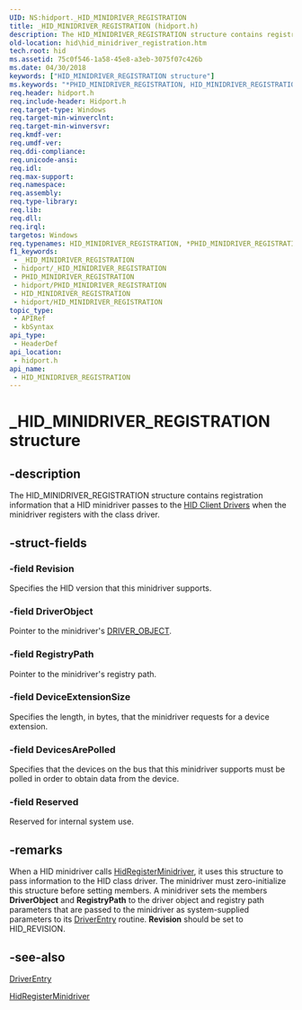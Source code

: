```yaml
---
UID: NS:hidport._HID_MINIDRIVER_REGISTRATION
title: _HID_MINIDRIVER_REGISTRATION (hidport.h)
description: The HID_MINIDRIVER_REGISTRATION structure contains registration information that a HID minidriver passes to the HID Client Drivers when the minidriver registers with the class driver.
old-location: hid\hid_minidriver_registration.htm
tech.root: hid
ms.assetid: 75c0f546-1a58-45e8-a3eb-3075f07c426b
ms.date: 04/30/2018
keywords: ["HID_MINIDRIVER_REGISTRATION structure"]
ms.keywords: "*PHID_MINIDRIVER_REGISTRATION, HID_MINIDRIVER_REGISTRATION, HID_MINIDRIVER_REGISTRATION structure [Human Input Devices], PHID_MINIDRIVER_REGISTRATION, PHID_MINIDRIVER_REGISTRATION structure pointer [Human Input Devices], _HID_MINIDRIVER_REGISTRATION, hid.hid_minidriver_registration, hidport/HID_MINIDRIVER_REGISTRATION, hidport/PHID_MINIDRIVER_REGISTRATION, hidstrct_d0f637a8-58c0-4d83-9a2f-2e14761b6183.xml"
req.header: hidport.h
req.include-header: Hidport.h
req.target-type: Windows
req.target-min-winverclnt: 
req.target-min-winversvr: 
req.kmdf-ver: 
req.umdf-ver: 
req.ddi-compliance: 
req.unicode-ansi: 
req.idl: 
req.max-support: 
req.namespace: 
req.assembly: 
req.type-library: 
req.lib: 
req.dll: 
req.irql: 
targetos: Windows
req.typenames: HID_MINIDRIVER_REGISTRATION, *PHID_MINIDRIVER_REGISTRATION
f1_keywords:
 - _HID_MINIDRIVER_REGISTRATION
 - hidport/_HID_MINIDRIVER_REGISTRATION
 - PHID_MINIDRIVER_REGISTRATION
 - hidport/PHID_MINIDRIVER_REGISTRATION
 - HID_MINIDRIVER_REGISTRATION
 - hidport/HID_MINIDRIVER_REGISTRATION
topic_type:
 - APIRef
 - kbSyntax
api_type:
 - HeaderDef
api_location:
 - hidport.h
api_name:
 - HID_MINIDRIVER_REGISTRATION
---
```


# _HID_MINIDRIVER_REGISTRATION structure


## -description

The HID_MINIDRIVER_REGISTRATION structure contains registration information that a HID minidriver passes to the <a href="/windows-hardware/drivers/hid/hid-client-drivers">HID Client Drivers</a> when the minidriver registers with the class driver.

## -struct-fields

### -field Revision

Specifies the HID version that this minidriver supports.

### -field DriverObject

Pointer to the minidriver's <a href="/windows-hardware/drivers/ddi/wdm/ns-wdm-_driver_object">DRIVER_OBJECT</a>.

### -field RegistryPath

Pointer to the minidriver's registry path.

### -field DeviceExtensionSize

Specifies the length, in bytes, that the minidriver requests for a device extension.

### -field DevicesArePolled

Specifies that the devices on the bus that this minidriver supports must be polled in order to obtain data from the device.

### -field Reserved

Reserved for internal system use.

## -remarks

When a HID minidriver calls <a href="/windows-hardware/drivers/ddi/hidport/nf-hidport-hidregisterminidriver">HidRegisterMinidriver</a>, it uses this structure to pass information to the HID class driver. The minidriver must zero-initialize this structure before setting members. A minidriver sets the members <b>DriverObject</b> and <b>RegistryPath</b> to the driver object and registry path parameters that are passed to the minidriver as system-supplied parameters to its <a href="/windows-hardware/drivers/storage/driverentry-of-ide-controller-minidriver">DriverEntry</a> routine. <b>Revision</b> should be set to HID_REVISION.

## -see-also

<a href="/windows-hardware/drivers/storage/driverentry-of-ide-controller-minidriver">DriverEntry</a>



<a href="/windows-hardware/drivers/ddi/hidport/nf-hidport-hidregisterminidriver">HidRegisterMinidriver</a>